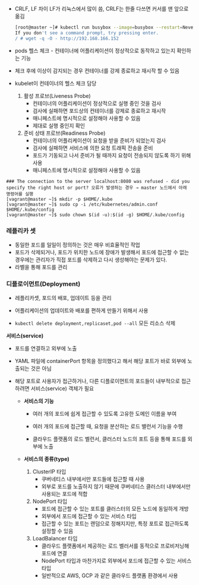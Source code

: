 - CRLF, LF 차이 LF가 리눅스에서 많이 씀, CRLF는 한줄 다쓰면 커서를 맨 앞으로 옮김

  ```sh
  [root@master ~]# kubectl run busybox --image=busybox --restart=Never --rm -it sh
  If you don't see a command prompt, try pressing enter.
  / # wget -q -O - http://192.168.166.152
  ```

- pods 헬스 체크 - 컨테이너에 어플리케이션이 정상적으로 동작하고 있는지 확인하는 기능

- 체크 후에 이상이 감지되는 경우 컨테이너를 강제 종료하고 재시작 할 수 있음

- kubelet이 컨테이너의 헬스 체크 담당

  1. 활성 프로브(Liveness Probe)
     - 컨테이너의 어플리케이션이 정상적으로 실행 중인 것을 검사
     - 검사에 실패하면 포드상의 컨테이너를 강제로 종료하고 재시작
     - 매니페스트에 명시적으로 설정해야 사용할 수 있음
     - 제대로 실행 중인지 확인
  2. 준비 상태 프로브(Readiness Probe)
     - 컨테이너의 어플리케이션이 요청을 받을 준비가 되었는지 검사
     - 검사에 실패하면 서비스에 의한 요청 트래픽 전송을 준비
     - 포드가 기동되고 나서 준비가 될 때까지 요청이 전송되지 않도록 하기 위해 사용
     - 매니페스트에 명시적으로 설정해야 사용할 수 있음

```
### The connection to the server localhost:8080 was refused - did you specify the right host or port? 오류가 발생하는 경우 → master 노드에서 아래 명령어를 실행
[vagrant@master ~]$ mkdir -p $HOME/.kube
[vagrant@master ~]$ sudo cp -i /etc/kubernetes/admin.conf $HOME/.kube/config
[vagrant@master ~]$ sudo chown $(id -u):$(id -g) $HOME/.kube/config
```

### 레플리카 셋

- 동일한 포드를 일일이 정의하는 것은 매우 비효율적인 작업
- 포드가 삭제되거나, 포드가 위치한 노드에 장애가 발생해서 포드에 접근할 수 없는 경우에는 관리자가 직접 포드를 삭제하고 다시 생성해야는 문제가 있다.
- 라벨을 통해 포드를 관리

### 디플로이먼트(Deployment)

- 레플리카셋, 포드의 배포, 업데이트 등을 관리
- 어플리케이션의 업데이트와 배포를 편하게 만들기 위해서 사용



- `kubectl delete deployment,replicaset,pod --all` 모든 리소스 삭제

**서비스(service)**

- 포드를 연결하고 외부에 노출

- YAML 파일에 containerPort 항목을 정의했다고 해서 해당 포트가 바로 외부에 노출되는 것은 아님

- 해당 포트로 사용자가 접근하거나, 다른 디플로이먼트의 포드들이 내부적으로 접근하려면 서비스(service) 객체가 필요

  - **서비스의 기능**

    - 여러 개의 포드에 쉽게 접근할 수 있도록 고유한 도메인 이름을 부여

    - 여러 개의 포드에 접근할 때, 요청을 분산하는 로드 밸런서 기능을 수행

    - 클라우드 플랫폼의 로드 벨런서, 클러스터 노드의 포트 등을 통해 포드를 외부에 노출

  - **서비스의 종류(type)**

    1. ClusterIP 타입 
       - 쿠버네티스 내부에서만 포드들에 접근할 때 사용
       - 외부로 포드를 노출하지 않기 때문에 쿠버네티스 클러스터 내부에서만 사용되는 포드에 적합
    2. NodePort 타입
       - 포드에 접근할 수 있는 포트를 클러스터의 모든 노드에 동일하게 개방
       - 외부에서 포드에 접근할 수 있는 서비스 타입
       - 접근할 수 있는 포트는 랜덤으로 정해지지만, 특정 포트로 접근하도록 설정할 수 있음
    3. LoadBalancer 타입 
       - 클라우드 플랫폼에서 제공하는 로드 벨러서를 동적으로 프로비저닝해 포드에 연결
       - NodePort 타입과 마찬가지로 외부에서 포드에 접근할 수 있는 서비스 타입
       - 일반적으로 AWS, GCP 과 같은 클라우드 플랫폼 환경에서 사용